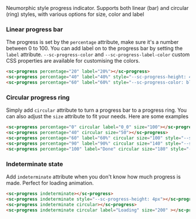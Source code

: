 <div class="intro">
Neumorphic style progress indicator. Supports both linear (bar) and circular (ring) styles, with various options for size, color and label 
</div>


### Linear progress bar
The progress is set by the `percentage` attribute, make sure it's a number between 0 to 100.
You can add label on to the progress bar by setting the `label` attribute. 
`--sc-progress-color` and `--sc-progress-label-color` custom CSS properties are available for customising the colors.
```html
<sc-progress percentage="20" label="20%"></sc-progress>
<sc-progress percentage="40" label="40%" style="--sc-progress-height: 4px"></sc-progress>
<sc-progress percentage="60" label="60%" style="--sc-progress-color: blue; --sc-progress-label-color: white"></sc-progress>
```

### Circular progress ring
Simply add `circular` attribute to turn a progress bar to a progress ring. 
You can also adjust the `size` attribute to fit your needs. 
Here are some examples

```html
<sc-progress percentage="0" circular label="0_0" size="100"></sc-progress>
<sc-progress percentage="40" circular size="50"></sc-progress>
<sc-progress percentage="60" label="60%" circular size="100" style="--sc-progress-color: red"></sc-progress>
<sc-progress percentage="90" label="90%" circular size="140" style="--sc-progress-color: lime"></sc-progress>
<sc-progress percentage="100" label="Done" circular size="180" style="--sc-progress-color: #3399aa"></sc-progress>
```

### Indeterminate state

Add `indeterminate` attribute when you don't know how much progress is made. Perfect for loading animation.

```html
<sc-progress indeterminate></sc-progress>
<sc-progress indeterminate style="--sc-progress-height: 4px"></sc-progress>
<sc-progress indeterminate circular></sc-progress>
<sc-progress indeterminate circular label="Loading" size="200" ></sc-progress>
```
